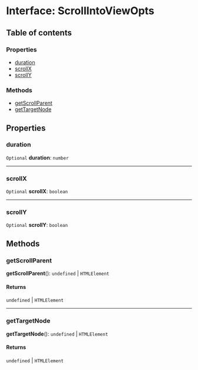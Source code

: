# Interface: ScrollIntoViewOpts

## Table of contents

### Properties

* [duration](/auto-docs/core/interfaces/ScrollIntoViewOpts.md#duration)
* [scrollX](/auto-docs/core/interfaces/ScrollIntoViewOpts.md#scrollx)
* [scrollY](/auto-docs/core/interfaces/ScrollIntoViewOpts.md#scrolly)

### Methods

* [getScrollParent](/auto-docs/core/interfaces/ScrollIntoViewOpts.md#getscrollparent)
* [getTargetNode](/auto-docs/core/interfaces/ScrollIntoViewOpts.md#gettargetnode)

## Properties

### duration

`Optional` **duration**: `number`

***

### scrollX

`Optional` **scrollX**: `boolean`

***

### scrollY

`Optional` **scrollY**: `boolean`

## Methods

### getScrollParent

**getScrollParent**(): `undefined` | `HTMLElement`

#### Returns

`undefined` | `HTMLElement`

***

### getTargetNode

**getTargetNode**(): `undefined` | `HTMLElement`

#### Returns

`undefined` | `HTMLElement`
